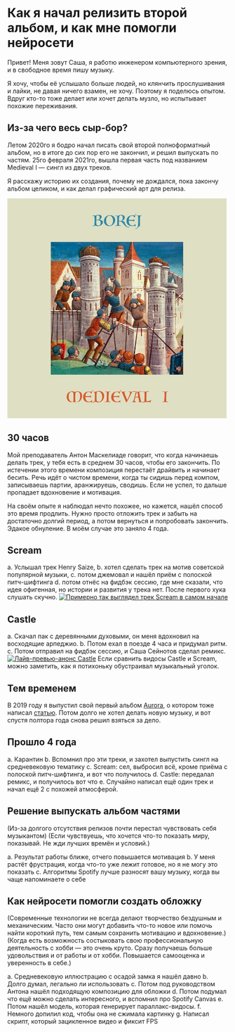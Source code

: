 # Как я начал релизить второй альбом, и как мне помогли нейросети
Привет! Меня зовут Саша, я работю инженером компьютерного зрения, и в свободное время пишу музыку.

Я хочу, чтобы её услышало больше людей, но клянчить прослушивания и лайки, не давая ничего взамен, не хочу. Поэтому я поделюсь опытом. Вдруг кто-то тоже делает или хочет делать музло, но испытывает похожие переживания.

## Из-за чего весь сыр-бор?
Летом 2020го я бодро начал писать свой второй полноформатный альбом, но в итоге до сих пор его не закончил, и решил выпускать по частям. 25го февраля 2021го, вышла первая часть под названием Medieval I — сингл из двух треков.

Я расскажу историю их создания, почему не дождался, пока закончу альбом целиком, и как делал графический арт для релиза.

<img src="images/medieval_i_920.jpg" alt="Обложка Medieval I" width="500"/>

## 30 часов
Мой преподаватель Антон Маскелиаде говорит, что когда начинаешь делать трек, у тебя есть в среднем 30 часов, чтобы его закончить. По истечении этого времени композиция перестаёт драйвить и начинает бесить. Речь идёт о чистом времени, когда ты сидишь перед компом, записываешь партии, аранжируешь, сводишь. Если не успел, то дальше пропадает вдохновение и мотивация.

На своём опыте я наблюдал нечто похожее, но кажется, нашёл способ это время продлить. Нужно просто отложить трек и забыть на достаточно долгий период, а потом вернуться и попробовать закончить. Эдакое обнуление. В моём случае это заняло 4 года.

## Scream
a. Услышал трек Henry Saize,
b. хотел сделать трек на мотив советской популярной музыки,
c. потом джемовал и нашёл приём с полоской питч-шифтинга
d. потом отнёс на фидбэк сессию, где мне сказали, что идея офигенная, но истории и развития у трека нет. После первого хука слушать скучно.
[![Примерно так выглядел трек Scream в самом начале](https://img.youtube.com/vi/6p11SduhPwQ/0.jpg)](https://www.youtube.com/watch?v=6p11SduhPwQ)

## Castle
a. Скачал пак с деревянными духовыми, он меня вдохновил на восходящие арпеджио.
b. Потом ехал в поезде 4 часа и придумал ритм.
c. Потом отправил на фидбэк сессию, и Саша Сейнотов сделал ремикс.
[![Лайв-превью-анонс Castle](https://img.youtube.com/vi/vTkkIiEVTFc/0.jpg)](https://www.youtube.com/watch?v=vTkkIiEVTFc)
Если сравнить видосы Castle и Scream, можно заметить, как я потихоньку обустраивал музыкальный уголок.

## Тем временем
В 2019 году я выпустил свой первый альбом [Aurora](https://songwhip.com/borej/aurora), о котором тоже написал [статью](https://dtf.ru/music/65745-kak-ya-vdohnovilsya-half-life-i-denom-simmonsom-i-zapisal-albom). Потом долго не хотел делать новую музыку, и вот спустя полтора года снова решил взяться за дело.

## Прошло 4 года
a. Карантин
b. Вспомнил про эти треки, и захотел выпустить сингл на средневековую тематику
c. Scream: сел, выбросил всё, кроме приёма с полоской питч-шифтинга, и вот что получилось
d. Castle: передалал ремикс, и получилось вот что
e. Случайно написал ещё один трек и начал ещё 2 с похожей атмосферой.


## Решение выпускать альбом частями
(Из-за долгого отсутствия релизов почти перестал чувствовать себя музыкантом)
(Если чувствуешь, что хочется что-то показать миру, показывай. Не жди лучших времён и условий.)

a. Результат работы ближе, отчего повышается мотивация
b. У меня растёт фрустрация, когда что-то уже лежит готовое, но я не могу это показать
c. Алгоритмы Spotify лучше разносят вашу музыку, когда вы чаще напоминаете о себе


## Как нейросети помогли создать обложку
(Современные технологии не всегда делают творчество бездушным и механическим. Часто они могут добавить что-то новое или помочь найти короткий путь, тем самым сохранить мотивацию и вдохновение.)
(Когда есть возможность состыковать свою профессиональную деятельность с хобби — это очень круто. Сразу получаешь больше удовольствия и от работы и от хобби. Повышается самооценка и уверенность в себе.)

a. Средневековую иллюстрацию с осадой замка я нашёл давно
b. Долго думал, легально ли использовать
c. Потом под руководством Антона нашёл подходящую композицию для обложки
d. Потом подумал что ещё можно сделать интересного, и вспомнил про Spotify Сanvas
e. Потом нашёл модель, которая генерирует параллакс-видосы.
f. Немного допилил код, чтобы она не сжимала картинку
g. Написал скрипт, который зацикленное видео и фиксит FPS